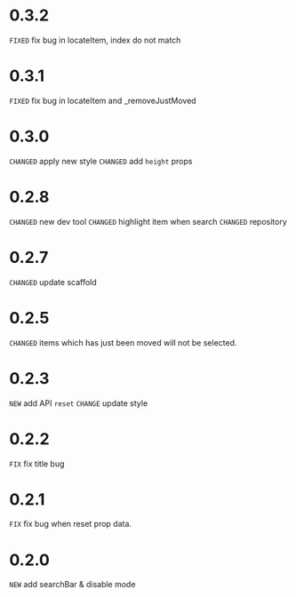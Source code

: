 # 0.3.2

`FIXED` fix bug in locateItem, index do not match

# 0.3.1

`FIXED` fix bug in locateItem and _removeJustMoved

# 0.3.0

`CHANGED` apply new style
`CHANGED` add `height` props

# 0.2.8

`CHANGED` new dev tool
`CHANGED` highlight item when search
`CHANGED` repository

# 0.2.7

`CHANGED` update scaffold

# 0.2.5

`CHANGED` items which has just been moved will not be selected.

# 0.2.3

`NEW` add API `reset`
`CHANGE` update style

# 0.2.2

`FIX` fix title bug

# 0.2.1

`FIX` fix bug when reset prop data.

# 0.2.0

`NEW` add searchBar & disable mode
